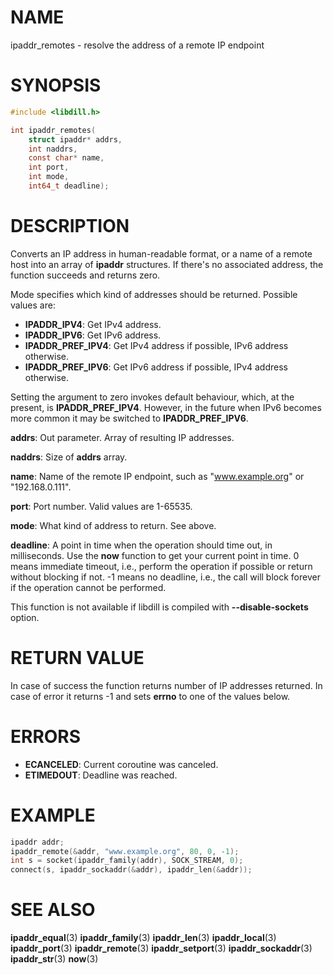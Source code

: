 # NAME

 ipaddr_remotes - resolve the address of a remote IP endpoint

# SYNOPSIS

```c
#include <libdill.h>

int ipaddr_remotes(
    struct ipaddr* addrs,
    int naddrs,
    const char* name,
    int port,
    int mode,
    int64_t deadline);
```

# DESCRIPTION

 Converts an IP address in human-readable format, or a name of a remote host into an array of **ipaddr** structures. If there's no associated address, the function succeeds and returns zero.

 Mode specifies which kind of addresses should be returned. Possible values are:

* **IPADDR_IPV4**: Get IPv4 address.
* **IPADDR_IPV6**: Get IPv6 address.
* **IPADDR_PREF_IPV4**: Get IPv4 address if possible, IPv6 address otherwise.
* **IPADDR_PREF_IPV6**: Get IPv6 address if possible, IPv4 address otherwise.

 Setting the argument to zero invokes default behaviour, which, at the present, is **IPADDR_PREF_IPV4**. However, in the future when IPv6 becomes more common it may be switched to **IPADDR_PREF_IPV6**.

 **addrs**: Out parameter. Array of resulting IP addresses.

 **naddrs**: Size of **addrs** array.

 **name**: Name of the remote IP endpoint, such as "www.example.org" or "192.168.0.111".

 **port**: Port number. Valid values are 1-65535.

 **mode**: What kind of address to return. See above.

 **deadline**: A point in time when the operation should time out, in milliseconds. Use the **now** function to get your current point in time. 0 means immediate timeout, i.e., perform the operation if possible or return without blocking if not. -1 means no deadline, i.e., the call will block forever if the operation cannot be performed.

 This function is not available if libdill is compiled with **--disable-sockets** option.

# RETURN VALUE

 In case of success the function returns number of IP addresses returned. In case of error it returns -1 and sets **errno** to one of the values below.

# ERRORS

* **ECANCELED**: Current coroutine was canceled.
* **ETIMEDOUT**: Deadline was reached.

# EXAMPLE

```c
ipaddr addr;
ipaddr_remote(&addr, "www.example.org", 80, 0, -1);
int s = socket(ipaddr_family(addr), SOCK_STREAM, 0);
connect(s, ipaddr_sockaddr(&addr), ipaddr_len(&addr));
```

# SEE ALSO

 **ipaddr_equal**(3) **ipaddr_family**(3) **ipaddr_len**(3) **ipaddr_local**(3) **ipaddr_port**(3) **ipaddr_remote**(3) **ipaddr_setport**(3) **ipaddr_sockaddr**(3) **ipaddr_str**(3) **now**(3) 

